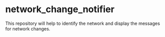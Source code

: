 # network_change_notifier
This repository will help to identify the network and display the messages for network changes.
